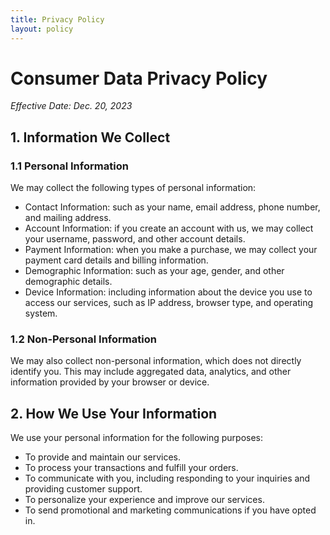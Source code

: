```yaml
---
title: Privacy Policy
layout: policy
---
```


Consumer Data Privacy Policy
============================

_Effective Date: Dec. 20, 2023_

1\. Information We Collect
--------------------------

### 1.1 Personal Information

We may collect the following types of personal information:

*   Contact Information: such as your name, email address, phone number, and mailing address.
*   Account Information: if you create an account with us, we may collect your username, password, and other account details.
*   Payment Information: when you make a purchase, we may collect your payment card details and billing information.
*   Demographic Information: such as your age, gender, and other demographic details.
*   Device Information: including information about the device you use to access our services, such as IP address, browser type, and operating system.

### 1.2 Non-Personal Information

We may also collect non-personal information, which does not directly identify you. This may include aggregated data, analytics, and other information provided by your browser or device.

2\. How We Use Your Information
-------------------------------

We use your personal information for the following purposes:

*   To provide and maintain our services.
*   To process your transactions and fulfill your orders.
*   To communicate with you, including responding to your inquiries and providing customer support.
*   To personalize your experience and improve our services.
*   To send promotional and marketing communications if you have opted in.